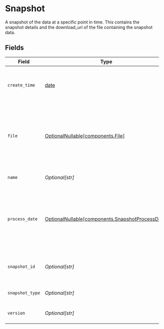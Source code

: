 # Snapshot

A snapshot of the data at a specific point in time. This contains the snapshot details and the download_uri of the file containing the snapshot data.


## Fields

| Field                                                                                                         | Type                                                                                                          | Required                                                                                                      | Description                                                                                                   | Example                                                                                                       |
| ------------------------------------------------------------------------------------------------------------- | ------------------------------------------------------------------------------------------------------------- | ------------------------------------------------------------------------------------------------------------- | ------------------------------------------------------------------------------------------------------------- | ------------------------------------------------------------------------------------------------------------- |
| `create_time`                                                                                                 | [date](https://docs.python.org/3/library/datetime.html#date-objects)                                          | :heavy_minus_sign:                                                                                            | The timestamp at which the snapshot was created at in UTC.                                                    | 2023-09-30 00:00:00 +0000 UTC                                                                                 |
| `file`                                                                                                        | [OptionalNullable[components.File]](../../models/components/file.md)                                          | :heavy_minus_sign:                                                                                            | The details of file containing the snapshot data. This contains the download uri and uri expiry time.         | {<br/>"download_uri": "https://storage.googleapis.com/download_link",<br/>"uri_expiry_time": "2023-09-30T01:00:00Z"<br/>} |
| `name`                                                                                                        | *Optional[str]*                                                                                               | :heavy_minus_sign:                                                                                            | The name of the resource.                                                                                     | snapshots/01HYMXTSRTP3X6DDCC45ZJ59VB                                                                          |
| `process_date`                                                                                                | [OptionalNullable[components.SnapshotProcessDate]](../../models/components/snapshotprocessdate.md)            | :heavy_minus_sign:                                                                                            | The process date of the snapshot. This date corresponds to the underlying data within the snapshot.           | {<br/>"day": 30,<br/>"month": 9,<br/>"year": 2023<br/>}                                                       |
| `snapshot_id`                                                                                                 | *Optional[str]*                                                                                               | :heavy_minus_sign:                                                                                            | The unique identifier of the snapshot file.                                                                   | 01HYMXTSRTP3X6DDCC45ZJ59VB                                                                                    |
| `snapshot_type`                                                                                               | *Optional[str]*                                                                                               | :heavy_minus_sign:                                                                                            | The type of the snapshot.                                                                                     | daily_accounts                                                                                                |
| `version`                                                                                                     | *Optional[str]*                                                                                               | :heavy_minus_sign:                                                                                            | The version of the snapshot.                                                                                  | 1                                                                                                             |